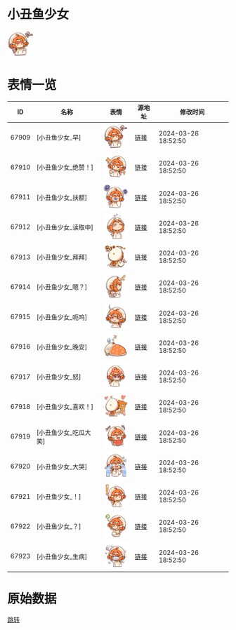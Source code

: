 # 小丑鱼少女

<img src="./cover.png" height="60" alt="cover" />

# 表情一览

|ID|名称|表情|源地址|修改时间|
|----|----|----|----|----|
|67909|[小丑鱼少女_早]|<img src="./pic/067909_%5B小丑鱼少女_早%5D.png" height="60" alt="早"/>|[链接](https://i0.hdslb.com/bfs/garb/6c3dd50680f10dbce4e7e4ae0d15daa3928bd133.png)|2024-03-26 18:52:50|
|67910|[小丑鱼少女_绝赞！]|<img src="./pic/067910_%5B小丑鱼少女_绝赞！%5D.png" height="60" alt="绝赞！"/>|[链接](https://i0.hdslb.com/bfs/garb/aba3a0663f47f33b521eff335b30926984ad68a5.png)|2024-03-26 18:52:50|
|67911|[小丑鱼少女_扶额]|<img src="./pic/067911_%5B小丑鱼少女_扶额%5D.png" height="60" alt="扶额"/>|[链接](https://i0.hdslb.com/bfs/garb/5d3a12297b08ac33f210b28c1d60e703ffe78aa8.png)|2024-03-26 18:52:50|
|67912|[小丑鱼少女_读取中]|<img src="./pic/067912_%5B小丑鱼少女_读取中%5D.png" height="60" alt="读取中"/>|[链接](https://i0.hdslb.com/bfs/garb/b07951abfe941ff801e17424d069f46b0d56689a.png)|2024-03-26 18:52:50|
|67913|[小丑鱼少女_拜拜]|<img src="./pic/067913_%5B小丑鱼少女_拜拜%5D.png" height="60" alt="拜拜"/>|[链接](https://i0.hdslb.com/bfs/garb/4f02c21afdfdd582700273274964803f212c315e.png)|2024-03-26 18:52:50|
|67914|[小丑鱼少女_嗯？]|<img src="./pic/067914_%5B小丑鱼少女_嗯？%5D.png" height="60" alt="嗯？"/>|[链接](https://i0.hdslb.com/bfs/garb/57cfe17ed70e5eababa55e75e65f6e4fe7e9b780.png)|2024-03-26 18:52:50|
|67915|[小丑鱼少女_呃呜]|<img src="./pic/067915_%5B小丑鱼少女_呃呜%5D.png" height="60" alt="呃呜"/>|[链接](https://i0.hdslb.com/bfs/garb/29eea11f96f508fde01202ca618aedf7dfef2fcc.png)|2024-03-26 18:52:50|
|67916|[小丑鱼少女_晚安]|<img src="./pic/067916_%5B小丑鱼少女_晚安%5D.png" height="60" alt="晚安"/>|[链接](https://i0.hdslb.com/bfs/garb/b2d67d0e8cb5e31ef9d78b219061465683f9d46e.png)|2024-03-26 18:52:50|
|67917|[小丑鱼少女_怒]|<img src="./pic/067917_%5B小丑鱼少女_怒%5D.png" height="60" alt="怒"/>|[链接](https://i0.hdslb.com/bfs/garb/2483c544d0cbc710144e441f81da5f655d579d7b.png)|2024-03-26 18:52:50|
|67918|[小丑鱼少女_喜欢！]|<img src="./pic/067918_%5B小丑鱼少女_喜欢！%5D.png" height="60" alt="喜欢！"/>|[链接](https://i0.hdslb.com/bfs/garb/8d7ac6466195bba342c5f2e3b7e8b1557350b5ed.png)|2024-03-26 18:52:50|
|67919|[小丑鱼少女_吃瓜大笑]|<img src="./pic/067919_%5B小丑鱼少女_吃瓜大笑%5D.png" height="60" alt="吃瓜大笑"/>|[链接](https://i0.hdslb.com/bfs/garb/ef346dad41caf2c4ee41cd76bbc2fc63c5a12d9b.png)|2024-03-26 18:52:50|
|67920|[小丑鱼少女_大哭]|<img src="./pic/067920_%5B小丑鱼少女_大哭%5D.png" height="60" alt="大哭"/>|[链接](https://i0.hdslb.com/bfs/garb/03ba195fea095745dcea4a4e0bc6c13e6544c98c.png)|2024-03-26 18:52:50|
|67921|[小丑鱼少女_！]|<img src="./pic/067921_%5B小丑鱼少女_！%5D.png" height="60" alt="！"/>|[链接](https://i0.hdslb.com/bfs/garb/4269125e50abc452d77386fa9609b2c652426f4d.png)|2024-03-26 18:52:50|
|67922|[小丑鱼少女_？]|<img src="./pic/067922_%5B小丑鱼少女_？%5D.png" height="60" alt="？"/>|[链接](https://i0.hdslb.com/bfs/garb/ccef0b6f708d03a9c8d834fac70156f85d9697b4.png)|2024-03-26 18:52:50|
|67923|[小丑鱼少女_生病]|<img src="./pic/067923_%5B小丑鱼少女_生病%5D.png" height="60" alt="生病"/>|[链接](https://i0.hdslb.com/bfs/garb/7f69cff77d1d9f076efbe9517e6c754d48d0d2fe.png)|2024-03-26 18:52:50|

# 原始数据

[跳转](./raw.json)


